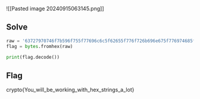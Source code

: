 ![[Pasted image 20240915063145.png]]

## Solve
```python
raw = '63727970746f7b596f755f77696c6c5f62655f776f726b696e675f776974685f6865785f737472696e67735f615f6c6f747d'
flag = bytes.fromhex(raw)

print(flag.decode())
```

## Flag
crypto{You_will_be_working_with_hex_strings_a_lot}